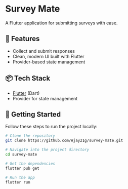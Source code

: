 # Survey Mate

A Flutter application for submitting surveys with ease.

## 🚀 Features
- Collect and submit responses
- Clean, modern UI built with Flutter
- Provider-based state management

## 📦 Tech Stack
- [Flutter](https://flutter.dev/) (Dart)
- Provider for state management

## 📲 Getting Started

Follow these steps to run the project locally:

```bash
# Clone the repository
git clone https://github.com/Ajay21g/survey-mate.git

# Navigate into the project directory
cd survey-mate

# Get the dependencies
flutter pub get

# Run the app
flutter run
